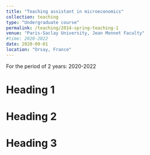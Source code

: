```yaml
---
title: "Teaching assistant in microeconomics"
collection: teaching
type: "Undergraduate course"
permalink: /teaching/2014-spring-teaching-1
venue: "Paris-Saclay University, Jean Monnet Faculty"
#time: 2020-2022
date: 2020-09-01
location: "Orsay, France"
---
```


For the period of 2 years: 2020-2022

Heading 1
======

Heading 2
======

Heading 3
======

